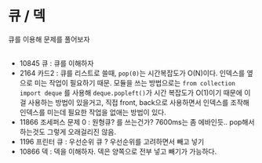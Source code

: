 # 큐 / 덱

큐를 이용해 문제를 풀어보자

## 

- 10845 큐 : 큐를 이해하자
- 2164 카드2 : 큐를 리스트로 쓸때, `pop(0)`는 시간복잡도가 O(N)이다. 
인덱스를 옆으로 미는 작업이 필요하기 때문. 모듈을 쓰는 방법으로는 `from collection import deque` 를 사용해 
`deque.popleft()`가 시간 복잡도가 O(1)이기 때문에 이걸 사용하는 방법이 있을거고, 직접 front, back으로 사용하면서 인덱스를 조작해
인덱스를 미는데 필요한 작업을 없애는 방법이 있다. 
- 11866 조세퍼스 문제 0 : 원형큐? 를 쓰는건가?  7600ms는 좀 에바인듯.. pop해서 하는것도 그렇게 오래걸리진 않음.
- 1196 프린터 큐 : 우선순위 큐 ? 우선순위를 고려하면서 빼고 넣기
- 10866 덱 : 덱을 이해하자. 덱은 양쪽으로 전부 넣고 빼기가 가능하다.
